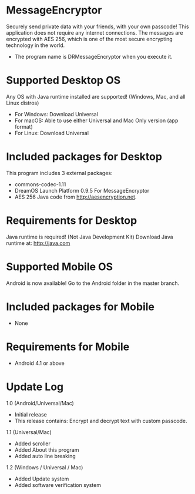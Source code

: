# MessageEncryptor
Securely send private data with your friends, with your own passcode!
This application does not require any internet connections.
The messages are encrypted with AES 256, which is one of the most secure encrypting technology in the world.
* The program name is DRMessageEncryptor when you execute it.

# Supported Desktop OS
Any OS with Java runtime installed are supported! (Windows, Mac, and all Linux distros)
- For Windows: Download Universal
- For macOS: Able to use either Universal and Mac Only version (app format)
- For Linux: Download Universal

# Included packages for Desktop
This program includes 3 external packages:
- commons-codec-1.11
- DreamOS Launch Platform 0.9.5 For MessageEncryptor
- AES 256 Java code from http://aesencryption.net.

# Requirements for Desktop
Java runtime is required! (Not Java Development Kit)
Download Java runtime at: http://java.com

# Supported Mobile OS
Android is now available!
Go to the Android folder in the master branch.

# Included packages for Mobile
- None

# Requirements for Mobile
- Android 4.1 or above

# Update Log
1.0 (Android/Universal/Mac)
- Initial release
- This release contains: Encrypt and decrypt text with custom passcode.

1.1 (Universal/Mac)
- Added scroller
- Added About this program
- Added auto line breaking

1.2 (Windows / Universal / Mac)
- Added Update system
- Added software verification system
